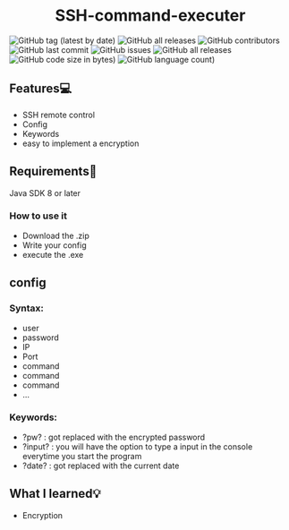 <h1 align="center">SSH-command-executer</h1>

![GitHub tag (latest by date)](https://img.shields.io/github/v/tag/zgast/SSH-command-executer)
![GitHub all releases](https://img.shields.io/github/downloads/zgast/SSH-command-executer/total)
![GitHub contributors](https://img.shields.io/github/contributors/zgast/SSH-command-executer)
![GitHub last commit](https://img.shields.io/github/last-commit/zgast/SSH-command-executer)
![GitHub issues](https://img.shields.io/github/issues-raw/zgast/SSH-command-executer)
![GitHub all releases](https://img.shields.io/github/downloads/zgast/SSH-command-executer/total)
![GitHub code size in bytes](https://img.shields.io/github/languages/code-size/zgast/SSH-command-executer))
![GitHub language count](https://img.shields.io/github/languages/count/zgast/SSH-command-executer))

## Features💻
- SSH remote control
- Config
- Keywords
- easy to implement a encryption

## Requirements📌
Java SDK 8 or later

### How to use it
- Download the .zip
- Write your config
- execute the .exe

## config

### Syntax:
- user
- password
- IP
- Port
- command
- command
- command
- ...
 
### Keywords:
- ?pw?    : got replaced with the encrypted password
- ?input? : you will have the option to type a input in the console everytime you start the program
- ?date?  : got replaced with the current date

## What I learned💡
- Encryption
